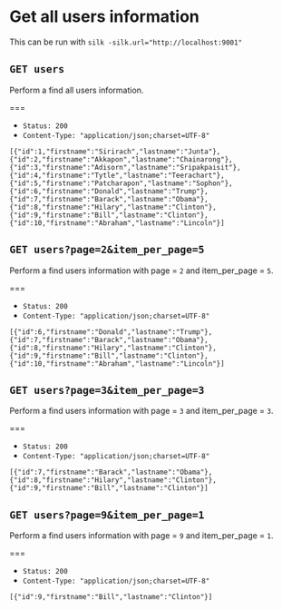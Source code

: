 # Get all users information

This can be run with `silk -silk.url="http://localhost:9001"`

## `GET users`

Perform a find all users information.

===

* `Status: 200`
* `Content-Type: "application/json;charset=UTF-8"`
```
[{"id":1,"firstname":"Sirirach","lastname":"Junta"},{"id":2,"firstname":"Akkapon","lastname":"Chainarong"},{"id":3,"firstname":"Adisorn","lastname":"Sripakpaisit"},{"id":4,"firstname":"Tytle","lastname":"Teerachart"},{"id":5,"firstname":"Patcharapon","lastname":"Sophon"},{"id":6,"firstname":"Donald","lastname":"Trump"},{"id":7,"firstname":"Barack","lastname":"Obama"},{"id":8,"firstname":"Hilary","lastname":"Clinton"},{"id":9,"firstname":"Bill","lastname":"Clinton"},{"id":10,"firstname":"Abraham","lastname":"Lincoln"}]
```

## `GET users?page=2&item_per_page=5`

Perform a find users information with page = `2` and item_per_page = `5`.

===

* `Status: 200`
* `Content-Type: "application/json;charset=UTF-8"`
```
[{"id":6,"firstname":"Donald","lastname":"Trump"},{"id":7,"firstname":"Barack","lastname":"Obama"},{"id":8,"firstname":"Hilary","lastname":"Clinton"},{"id":9,"firstname":"Bill","lastname":"Clinton"},{"id":10,"firstname":"Abraham","lastname":"Lincoln"}]
```

## `GET users?page=3&item_per_page=3`

Perform a find users information with page = `3` and item_per_page = `3`.

===

* `Status: 200`
* `Content-Type: "application/json;charset=UTF-8"`
```
[{"id":7,"firstname":"Barack","lastname":"Obama"},{"id":8,"firstname":"Hilary","lastname":"Clinton"},{"id":9,"firstname":"Bill","lastname":"Clinton"}]
```

## `GET users?page=9&item_per_page=1`

Perform a find users information with page = `9` and item_per_page = `1`.

===

* `Status: 200`
* `Content-Type: "application/json;charset=UTF-8"`
```
[{"id":9,"firstname":"Bill","lastname":"Clinton"}]
```
